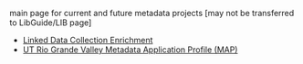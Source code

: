 main page for current and future metadata projects [may not be transferred to LibGuide/LIB page]

* [Linked Data Collection Enrichment](enrichmentprojects.md)
* [UT Rio Grande Valley Metadata Application Profile (MAP)](rgvMAP.md)
